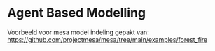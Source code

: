 # Agent Based Modelling

Voorbeeld voor mesa model indeling gepakt van: https://github.com/projectmesa/mesa/tree/main/examples/forest_fire